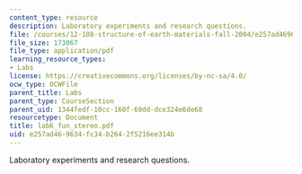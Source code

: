 ```yaml
---
content_type: resource
description: Laboratory experiments and research questions.
file: /courses/12-108-structure-of-earth-materials-fall-2004/e257ad469634fc34b2642f5216ee314b_lab6_fun_stereo.pdf
file_size: 173067
file_type: application/pdf
learning_resource_types:
- Labs
license: https://creativecommons.org/licenses/by-nc-sa/4.0/
ocw_type: OCWFile
parent_title: Labs
parent_type: CourseSection
parent_uid: 1344fedf-10cc-160f-69dd-dce324e6de68
resourcetype: Document
title: lab6_fun_stereo.pdf
uid: e257ad46-9634-fc34-b264-2f5216ee314b
---
```

Laboratory experiments and research questions.